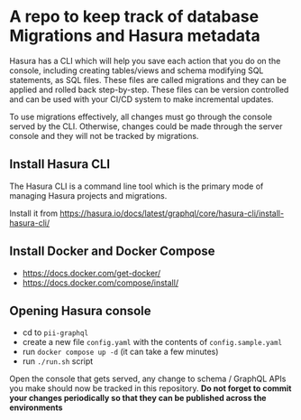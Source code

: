 # A repo to keep track of database Migrations and Hasura metadata

Hasura has a CLI which will help you save each action that you do on the console, including creating tables/views and schema modifying SQL statements, as SQL files. These files are called migrations and they can be applied and rolled back step-by-step. These files can be version controlled and can be used with your CI/CD system to make incremental updates.

To use migrations effectively, all changes must go through the console served by the CLI. Otherwise, changes could be made through the server console and they will not be tracked by migrations.

## Install Hasura CLI
The Hasura CLI is a command line tool which is the primary mode of managing Hasura projects and migrations.

Install it from https://hasura.io/docs/latest/graphql/core/hasura-cli/install-hasura-cli/

## Install Docker and Docker Compose
- https://docs.docker.com/get-docker/
- https://docs.docker.com/compose/install/

## Opening Hasura console
- cd to `pii-graphql`
- create a new file `config.yaml` with the contents of `config.sample.yaml`
- run `docker compose up -d` (it can take a few minutes)
- run `./run.sh` script

Open the console that gets served, any change to schema / GraphQL APIs you make should now be tracked in this repository. <strong>Do not forget to commit your changes periodically so that they can be published across the environments</strong>
